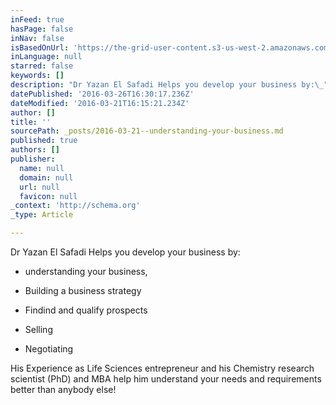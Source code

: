 ```yaml
---
inFeed: true
hasPage: false
inNav: false
isBasedOnUrl: 'https://the-grid-user-content.s3-us-west-2.amazonaws.com/cd26856c-d4b3-4647-ac66-9f94797c776e.png'
inLanguage: null
starred: false
keywords: []
description: "Dr Yazan El Safadi Helps you develop your business by:\_"
datePublished: '2016-03-26T16:30:17.236Z'
dateModified: '2016-03-21T16:15:21.234Z'
author: []
title: ''
sourcePath: _posts/2016-03-21--understanding-your-business.md
published: true
authors: []
publisher:
  name: null
  domain: null
  url: null
  favicon: null
_context: 'http://schema.org'
_type: Article

---
```

Dr Yazan El Safadi Helps you develop your business by: 

- understanding your business,  

- Building a business strategy

- Findind and qualify prospects

- Selling 

- Negotiating  

His Experience as Life Sciences entrepreneur and his Chemistry research scientist (PhD) and MBA help him understand your needs and requirements better than anybody else!